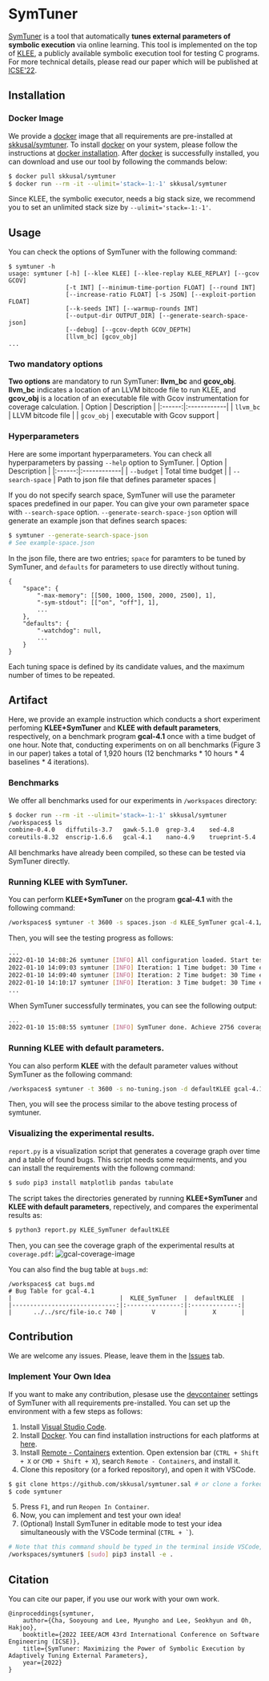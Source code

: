 # SymTuner
[SymTuner](https://conf.researchr.org/details/icse-2022/icse-2022-papers/147/SymTuner-Maximizing-the-Power-of-Symbolic-Execution-by-Adaptively-Tuning-External-Pa) is a tool that automatically **tunes external parameters of symbolic execution** via online learning. This tool is implemented on the top of [KLEE](https://klee.github.io), a publicly available symbolic execution tool for testing C programs. For more technical details, please read our paper which will be published at [ICSE'22](https://conf.researchr.org/home/icse-2022).

## Installation
### Docker Image
We provide a [docker](https://www.docker.com) image that all requirements are pre-installed at [skkusal/symtuner](https://hub.docker.com/repository/docker/skkusal/symtuner). 
To install [docker](https://www.docker.com) on your system, please follow the instructions at [docker installation](https://docs.docker.com/engine/install). 
After [docker](https://www.docker.com) is successfully installed, you can download and use our tool by following the commands below:
```bash
$ docker pull skkusal/symtuner
$ docker run --rm -it --ulimit='stack=-1:-1' skkusal/symtuner
```
Since KLEE, the symbolic executor, needs a big stack size,
we recommend you to set an unlimited stack size by `--ulimit='stack=-1:-1'`.

## Usage
You can check the options of SymTuner with the following command:
```
$ symtuner -h
usage: symtuner [-h] [--klee KLEE] [--klee-replay KLEE_REPLAY] [--gcov GCOV]
                [-t INT] [--minimum-time-portion FLOAT] [--round INT]
                [--increase-ratio FLOAT] [-s JSON] [--exploit-portion FLOAT]
                [--k-seeds INT] [--warmup-rounds INT]
                [--output-dir OUTPUT_DIR] [--generate-search-space-json]
                [--debug] [--gcov-depth GCOV_DEPTH]
                [llvm_bc] [gcov_obj]
...
```

### Two mandatory options
**Two options** are mandatory to run SymTuner: **llvm_bc** and **gcov_obj**. 
**llvm_bc** indicates a location of an LLVM bitcode file to run KLEE, and **gcov_obj** is a location of an executable file with Gcov instrumentation for coverage calculation.
| Option | Description |
|:------:|:------------|
| `llvm_bc` | LLVM bitcode file |
| `gcov_obj` | executable with Gcov support |

<!--
Besides, you may carefully pass the depth of parent directory to collect auxilary files for Gcov.
You can set the level as the depth to the root of the target object.
| Option | Description |
|:------:|:------------|
| `--gcov-depth` | The parent depth to find gcov auxilary files, such as `*.gcda` and `*.gcov` files |
-->

### Hyperparameters
Here are some important hyperparameters. You can check all hyperparameters by passing `--help` option to SymTuner.
| Option | Description |
|:------:|:------------|
| `--budget` | Total time budget |
| `--search-space` | Path to json file that defines parameter spaces |

If you do not specify search space, SymTuner will use the parameter spaces predefined in our paper.
You can give your own parameter space with `--search-space` option.
`--generate-search-space-json` option will generate an example json that defines search spaces:
```bash
$ symtuner --generate-search-space-json
# See example-space.json
```

In the json file, there are two entries;
`space` for paramters to be tuned by SymTuner, and `defaults` for parameters to use directly without tuning.
```
{
    "space": {
        "-max-memory": [[500, 1000, 1500, 2000, 2500], 1],
        "-sym-stdout": [["on", "off"], 1],
        ...
    },
    "defaults": {
        "-watchdog": null,
        ...
    }
}
```
Each tuning space is defined by its candidate values, and the maximum number of times to be repeated.

## Artifact
Here, we provide an example instruction which conducts a short experiment perfoming **KLEE+SymTuner** and **KLEE with default parameters**, respectively, on a benchmark program **gcal-4.1** once with a time budget of one hour. 
Note that, conducting experiments on on all benchmarks (Figure 3 in our paper) takes a total of 1,920 hours (12 benchmarks * 10 hours * 4 baselines * 4 iterations). 

### Benchmarks
We offer all benchmarks used for our experiments in `/workspaces` directory:
```bash
$ docker run --rm -it --ulimit='stack=-1:-1' skkusal/symtuner
/workspaces$ ls
combine-0.4.0   diffutils-3.7   gawk-5.1.0  grep-3.4    sed-4.8         xorriso-1.5.2
coreutils-8.32  enscrip-1.6.6   gcal-4.1    nano-4.9    trueprint-5.4
```
All benchmarks have already been compiled, so these can be tested via SymTuner directly. 

### Running KLEE with SymTuner.
You can perform **KLEE+SymTuner** on the program **gcal-4.1** with the following command:
```bash
/workspaces$ symtuner -t 3600 -s spaces.json -d KLEE_SymTuner gcal-4.1/obj-llvm/src/gcal.bc gcal-4.1/obj-gcov/src/gcal 
```
Then, you will see the testing progress as follows:
```bash
...
2022-01-10 14:08:26 symtuner [INFO] All configuration loaded. Start testing.
2022-01-10 14:09:03 symtuner [INFO] Iteration: 1 Time budget: 30 Time elapsed: 36 Coverage: 1125 Bugs: 0
2022-01-10 14:09:40 symtuner [INFO] Iteration: 2 Time budget: 30 Time elapsed: 73 Coverage: 1144 Bugs: 0
2022-01-10 14:10:17 symtuner [INFO] Iteration: 3 Time budget: 30 Time elapsed: 111 Coverage: 1395 Bugs: 0
...

```
When SymTuner successfully terminates, you can see the following output:
```bash
...
2022-01-10 15:08:55 symtuner [INFO] SymTuner done. Achieve 2756 coverage and found 1 bug.
```

### Running KLEE with default parameters.
You can also perform **KLEE** with the default parameter values without SymTuner as the following command:
```bash
/workspaces$ symtuner -t 3600 -s no-tuning.json -d defaultKLEE gcal-4.1/obj-llvm/src/gcal.bc gcal-4.1/obj-gcov/src/gcal
```
Then, you will see the process similar to the above testing process of symtuner.

### Visualizing the experimental results.
`report.py` is a visualization script that generates a coverage graph over time and a table of found bugs.
This script needs some requirments, and you can install the requirements with the followng command:
```bash
$ sudo pip3 install matplotlib pandas tabulate
```
The script takes the directories generated by running **KLEE+SymTuner** and **KLEE with default parameters**, repectively, and compares the experimental results as:
```bash
$ python3 report.py KLEE_SymTuner defaultKLEE
```

Then, you can see the coverage graph of the experimental results at `coverage.pdf`:
![gcal-coverage-image](./image/gcal_coverage.png)

You can also find the bug table at `bugs.md`:
```
/workspaces$ cat bugs.md
# Bug Table for gcal-4.1
|                              |  KLEE_SymTuner  |  defaultKLEE  |
|-----------------------------:|:---------------:|:-------------:|
|      ../../src/file-io.c 740 |        V        |       X       |
```

## Contribution
We are welcome any issues. Please, leave them in the [Issues](https://github.com/skkusal/symtuner/issues) tab.

### Implement Your Own Idea
If you want to make any contribution, plesase use the [devcontainer](https://code.visualstudio.com/docs/remote/containers) settings of SymTuner with all requirements pre-installed.
You can set up the environment with a few steps as follows:
1. Install [Visual Studio Code](https://code.visualstudio.com/).
2. Install [Docker](https://www.docker.com/). You can find installation instructions for each platforms at [here](https://docs.docker.com/engine/install/).
3. Install [Remote - Containers](https://marketplace.visualstudio.com/items?itemName=ms-vscode-remote.remote-containers) extention. Open extension bar (`CTRL + Shift + X` or `CMD + Shift + X`), search `Remote - Containers`, and install it.
4. Clone this repository (or a forked repository), and open it with VSCode.
```bash
$ git clone https://github.com/skkusal/symtuner.sal # or clone a forked repository
$ code symtuner
```
5. Press `F1`, and run `Reopen In Container`.
6. Now, you can implement and test your own idea!
7. (Optional) Install SymTuner in editable mode to test your idea simultaneously with the VSCode terminal (<code>CTRL + &#96;</code>).
```bash
# Note that this command should be typed in the terminal inside VSCode, not your own terminal application
/workspaces/symtuner$ [sudo] pip3 install -e .
```

## Citation
You can cite our paper, if you use our work with your own work.
```
@inproceddings{symtuner,
    author={Cha, Sooyoung and Lee, Myungho and Lee, Seokhyun and Oh, Hakjoo},
    booktitle={2022 IEEE/ACM 43rd International Conference on Software Engineering (ICSE)}, 
    title={SymTuner: Maximizing the Power of Symbolic Execution by Adaptively Tuning External Parameters},
    year={2022}
}
```
